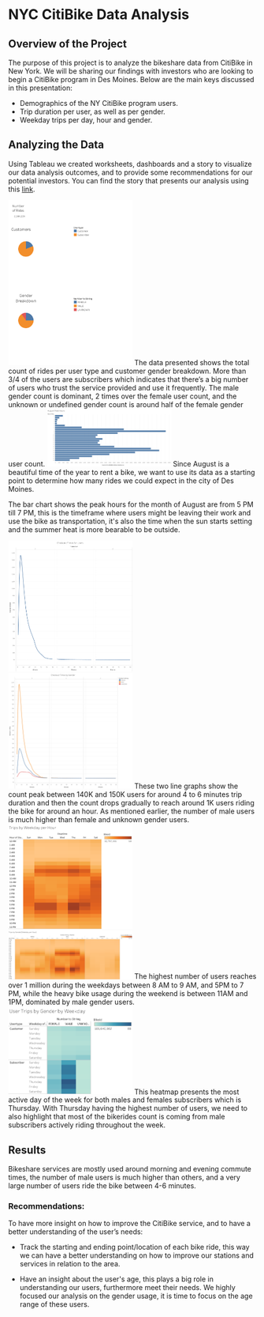 # NYC CitiBike Data Analysis

## Overview of the Project

The purpose of this project is to analyze the bikeshare data from CitiBike in New York. We will be sharing our findings with investors who are looking to begin a CitiBike program in Des Moines. Below are the main keys discussed in this presentation:

- Demographics of the NY CitiBike  program users.
- Trip duration per user, as well as per gender.
- Weekday trips per day, hour and gender.

## Analyzing the Data

Using Tableau we created worksheets, dashboards and a story to visualize our data analysis outcomes, and to provide some recommendations for our potential investors. You can find the story that presents our analysis using this [link](https://public.tableau.com/app/profile/zeinab.bahsoun/viz/Bikesharing_16700573951020/NYCCitiBikeAnalysis?publish=yes). 


<img src="https://github.com/Zbahsoun/bikesharing/blob/main/Images/Customers%20Characteristics.png" width=50% height=40%>
The data presented shows the total count of rides per user type and customer gender breakdown. More than 3/4 of the users are subscribers which indicates that there’s a big number of users who trust the service provided and use it frequently. The male gender count is dominant, 2 times over the female user count, and the unknown or undefined gender count is around half of the female gender user count. 



<img src="https://github.com/Zbahsoun/bikesharing/blob/main/Images/August%20Peak%20Hours.png" width=50% height=50%>
Since August is a beautiful time of the year to rent a bike, we want to use its data as a starting point to determine how many rides we could expect in the city of Des Moines.

The bar chart shows the peak hours for the month of August are from 5 PM till 7 PM, this is the timeframe where users might be leaving their work and use the bike as transportation, it's also the time when the sun starts setting and the summer heat is more bearable to be outside. 



<img src="https://github.com/Zbahsoun/bikesharing/blob/main/Images/Checkout%20Times%20for%20Users.png" width=50% height=50%>
<img src="https://github.com/Zbahsoun/bikesharing/blob/main/Images/Checkout%20Times%20by%20Gender.png" width=50% height=50%>
These two line graphs show the count peak between 140K and 150K users for around 4 to 6 minutes trip duration and then the count drops gradually to reach around 1K users riding the bike for around an hour. As mentioned earlier, the number of male users is much higher than female and unknown gender users. 



<img src="https://github.com/Zbahsoun/bikesharing/blob/main/Images/Trips%20by%20Weekday%20per%20Hour.png" width=50% height=50%>
<img src="https://github.com/Zbahsoun/bikesharing/blob/main/Images/Trips%20by%20Gender(Weekday%20per%20Hour).png" width=50% height=50%>
The highest number of users reaches over 1 million during the weekdays between 8 AM to 9 AM, and 5PM to 7 PM, while the heavy bike usage during the weekend is between 11AM and 1PM, dominated by male gender users.



<img src="https://github.com/Zbahsoun/bikesharing/blob/main/Images/User%20Trips%20by%20Gender%20by%20Weekday.png" width=50% height=50%>
This heatmap presents the most active day of the week for both males and females subscribers which is Thursday. With Thursday having the highest number of users, we need to also highlight that most of the bikerides count is coming from male subscribers actively riding throughout the week. 

## Results

Bikeshare services are mostly used around morning and evening commute times, the number of male users is much higher than others, and a very large number of users ride the bike between 4-6 minutes.

### Recommendations:

To have more insight on how to improve the CitiBike service, and to have a better understanding of the user’s needs:

- Track the starting and ending point/location of each bike ride, this way we can have a better understanding on how to improve our stations and services in relation to the area.

- Have an insight about the user's age, this plays a big role in understanding our users, furthermore meet their needs. We highly focused our analysis on the gender usage, it is time to focus on the age range of these users.
